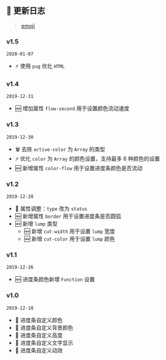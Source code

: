 ## 📒 更新日志
> [emoji](https://xrkffgg.github.io/Knotes/standard/#_1-1-emoji-%E6%8C%87%E5%8D%97)

### v1.5 
`2020-01-07`
- ⚡️ 使用 `pug` 优化 `HTML`

### v1.4
`2019-12-31`
- 🆕 增加属性 `flow-second` 用于设置颜色流动速度

### v1.3
`2019-12-30`
- 🗑 去除 `active-color` 为 `Array` 的类型
- ⚡️ 优化 `color` 为 `Array` 的颜色设置，支持最多 6 种颜色的设置
- 🆕 新增属性 `color-flow` 用于设置进度条颜色是否流动

### v1.2
`2019-12-28`
- 🔨 属性调整：`type` 改为 `status`
- 🆕 新增属性 `border` 用于设置进度条是否圆弧
- 🆕 新增 `lump` 类型
  - 🆕 新增 `cut-width` 用于设置 `lump` 宽度
  - 🆕 新增 `cut-color` 用于设置 `lump` 颜色

### v1.1
`2019-12-26`
- 🆕 进度条颜色新增 `Function` 设置

### v1.0
`2019-12-18`
- 🎉 进度条自定义颜色
- 🎉 进度条自定义背景颜色
- 🎉 进度条自定义高度
- 🎉 进度条自定义文字显示
- 🎉 进度条自定义动效